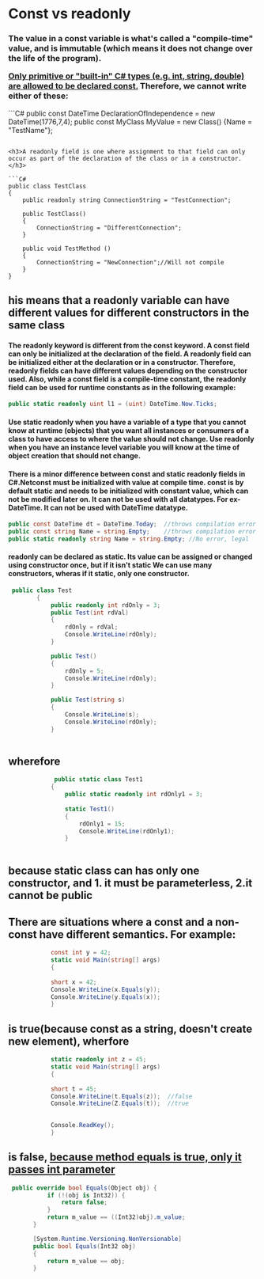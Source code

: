 # Const vs readonly

<h3>The value in a const variable is what's called a "compile-time" value, and is immutable (which means it does not change over 
the life of the program).
<p>
<a href=https://www.exceptionnotfound.net/const-vs-static-vs-readonly-in-c-sharp-applications>Only <b> primitive or "built-in" C# types</b> (e.g. int, string, double) are allowed to be declared const.</a> 
Therefore, we <b> cannot write </b>either of these:</p></h3>
```C#
public const DateTime DeclarationOfIndependence = new DateTime(1776,7,4);  
public const MyClass MyValue = new Class() {Name = "TestName"};

```

<h3>A readonly field is one where assignment to that field can only occur as part of the declaration of the class or in a constructor.
</h3>

```C#
public class TestClass  
{
    public readonly string ConnectionString = "TestConnection";

    public TestClass()
    {
        ConnectionString = "DifferentConnection";
    }

    public void TestMethod ()
    {
        ConnectionString = "NewConnection";//Will not compile
    }
}

```

<h2> his means that a readonly variable can have different values for different constructors in the same class</h2>


<h4>The readonly keyword is different from the const keyword. A const field can only be initialized at the declaration of the field.
A readonly field can be initialized either at the declaration or in a constructor. Therefore, readonly fields can have different
values depending on the constructor used. Also, while a const field is a compile-time constant, the readonly field can be used 
for runtime constants as in the following example:</h4>

```C#
public static readonly uint l1 = (uint) DateTime.Now.Ticks;

```
<h4>Use static readonly when you have a variable of a type that you cannot know at runtime (objects) that you want all instances
or consumers of a class to have access to where the value should not change.
Use readonly when you have an instance level variable you will know at the time of object creation that should not change.</h4>

<h4>There is a minor difference between const and static readonly fields in C#.Netconst must be initialized with value
at compile time. 
const is by default static and needs to be initialized with constant value, which can not be modified later on. 
It can not be used with all datatypes. For ex- DateTime. It can not be used with DateTime datatype.</h4>

```C#
public const DateTime dt = DateTime.Today;  //throws compilation error
public const string Name = string.Empty;    //throws compilation error
public static readonly string Name = string.Empty; //No error, legal

```
<h4>readonly can be declared as static. Its value can be assigned or changed using constructor once, but if it isn't static We  can 
use <b>many constructors, wheras if it static, only one constructor.</b></h4>

```C#
 public class Test
        {
            public readonly int rdOnly = 3;
            public Test(int rdVal)
            {
                rdOnly = rdVal;
                Console.WriteLine(rdOnly);
            }

            public Test()
            {
                rdOnly = 5;
                Console.WriteLine(rdOnly);
            }

            public Test(string s)
            {
                Console.WriteLine(s);
                Console.WriteLine(rdOnly);
            }
            
```
            
<h2>wherefore</h2>
            
```C#
             public static class Test1
            {
                public static readonly int rdOnly1 = 3;
                
                static Test1()
                {
                    rdOnly1 = 15;
                    Console.WriteLine(rdOnly1);
                }
                
```
<h2>because static class can has only one constructor, and
                1. it must be<b> parameterless</b>, 2.it <b> cannot be public</b></h2>
                
                
<h2>There are situations where a const and a non-const have different semantics. For example:</h2>
                
```C#
            const int y = 42;
            static void Main(string[] args)
            { 
                     
            short x = 42;
            Console.WriteLine(x.Equals(y));
            Console.WriteLine(y.Equals(x));
            }
```
 <h2>is true(because const as a string, doesn't create new element), wherfore</h2>
 
```C#
            static readonly int z = 45;
            static void Main(string[] args)
            {
                     
            short t = 45;
            Console.WriteLine(t.Equals(z));  //false
            Console.WriteLine(Z.Equals(t));  //true
           

            Console.ReadKey();
            }
 ```
 <h2>is false, <a href=https://referencesource.microsoft.com/#mscorlib/system/int32.cs,225942ed7b7a3252>because method equals is true, only it passes int parameter</a></h2>
 
 ```C#
  public override bool Equals(Object obj) {
            if (!(obj is Int32)) {
                return false;
            }
            return m_value == ((Int32)obj).m_value;
        }
 
        [System.Runtime.Versioning.NonVersionable]
        public bool Equals(Int32 obj)
        {
            return m_value == obj;
        }
        
```
            
       
                


